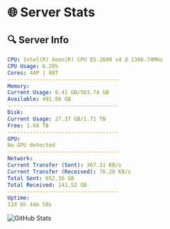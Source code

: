 # 🌐 Server Stats
## 🔍 Server Info
```yaml
CPU: Intel(R) Xeon(R) CPU E5-2699 v4 @ 1306.74MHz
CPU Usage: 6.20%
Cores: 44P | 88T
-----------------------------------
Memory:
Current Usage: 8.41 GB/503.74 GB
Available: 491.88 GB
-----------------------------------
Disk:
Current Usage: 27.37 GB/1.71 TB
Free: 1.60 TB
-----------------------------------
GPU:
No GPU detected
-----------------------------------
Network:
Current Transfer (Sent): 367.31 KB/s
Current Transfer (Received): 76.28 KB/s
Total Sent: 652.36 GB
Total Received: 141.52 GB
-----------------------------------
Uptime:
12d 6h 44m 50s
```
![GitHub Stats](https://img.shields.io/badge/Updated-2025-05-01_23:53:38-blue)